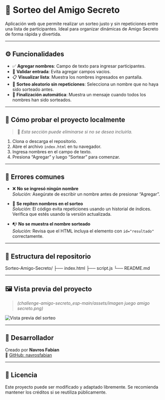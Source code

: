 # 🎁 Sorteo del Amigo Secreto

Aplicación web que permite realizar un sorteo justo y sin repeticiones entre una lista de participantes. Ideal para organizar dinámicas de Amigo Secreto de forma rápida y divertida.

---

## ⚙️ Funcionalidades

- ✅ **Agregar nombres**: Campo de texto para ingresar participantes.
- 🚫 **Validar entrada**: Evita agregar campos vacíos.
- 📋 **Visualizar lista**: Muestra los nombres ingresados en pantalla.
- 🎲 **Sorteo aleatorio sin repeticiones**: Selecciona un nombre que no haya sido sorteado antes.
- 🏁 **Finalización automática**: Muestra un mensaje cuando todos los nombres han sido sorteados.

---

## 🧪 Cómo probar el proyecto localmente

> 📝 *Esta sección puede eliminarse si no se desea incluirla.*

1. Clona o descarga el repositorio.
2. Abre el archivo `index.html` en tu navegador.
3. Ingresa nombres en el campo de texto.
4. Presiona “Agregar” y luego “Sortear” para comenzar.

---

## 🐞 Errores comunes

- ❌ **No se ingresó ningún nombre**  
  *Solución:* Asegúrate de escribir un nombre antes de presionar “Agregar”.

- 🔁 **Se repiten nombres en el sorteo**  
  *Solución:* El código evita repeticiones usando un historial de índices. Verifica que estés usando la versión actualizada.

- 📭 **No se muestra el nombre sorteado**  
  *Solución:* Revisa que el HTML incluya el elemento con `id="resultado"` correctamente.

---

## 📁 Estructura del repositorio

Sorteo-Amigo-Secreto/ ├── index.html ├── script.js └── README.md


---

## 🖼️ Vista previa del proyecto

> *(challenge-amigo-secreto_esp-main/assets/imagen juego amigo secreto.png)*

![Vista previa del sorteo](https://via.placeholder.com/600x300?text=Vista+del+Sorteo+Amigo+Secreto)

---

## 👤 Desarrollador

Creado por **Navros Fabian**  
🔗 [GitHub: navrosfabian](https://github.com/navrosfabian)

---

## 📄 Licencia

Este proyecto puede ser modificado y adaptado libremente. Se recomienda mantener los créditos si se reutiliza públicamente.
